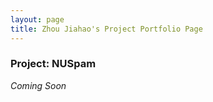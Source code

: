 ```yaml
---
layout: page
title: Zhou Jiahao's Project Portfolio Page
---
```


### Project: NUSpam

_Coming Soon_
